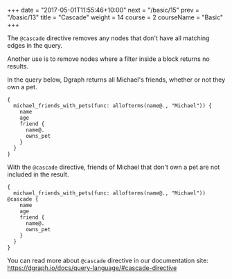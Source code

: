 +++
date = "2017-05-01T11:55:46+10:00"
next = "/basic/15"
prev = "/basic/13"
title = "Cascade"
weight = 14
course = 2
courseName = "Basic"
+++

The `@cascade` directive removes any nodes that don't have all matching edges in
the query.

Another use is to remove nodes where a filter inside a block returns no results.

In the query below, Dgraph returns all Michael's friends, whether or not they
own a pet.

```
{
  michael_friends_with_pets(func: allofterms(name@., "Michael")) {
    name
    age
    friend {
      name@.
      owns_pet
    }
  }
}
```

With the `@cascade` directive, friends of Michael that don't own a pet are not
included in the result.

```
{
  michael_friends_with_pets(func: allofterms(name@., "Michael")) @cascade {
    name
    age
    friend {
      name@.
      owns_pet
    }
  }
}
```

You can read more about `@cascade` directive in our documentation site:
https://dgraph.io/docs/query-language/#cascade-directive

